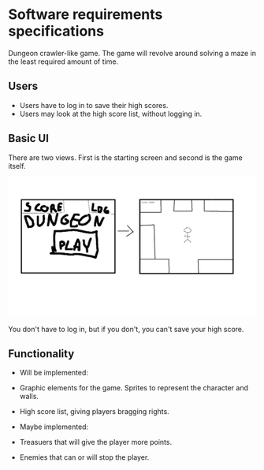 # Software requirements specifications  

Dungeon crawler-like game. The game will revolve around solving a maze in the least required amount of time. 

## Users
- Users have to log in to save their high scores.
- Users may look at the high score list, without logging in. 

## Basic UI

There are two views. First is the starting screen and second is the game itself.

<img src="https://github.com/uberballo/ot-harjoitustyo/blob/master/documentation/pictures/dungeon%20crawler.png" width="750">

You don't have to log in, but if you don't, you can't save your high score. 

## Functionality
- Will be implemented:  
 - Graphic elements for the game. Sprites to represent the character and walls. 
 - High score list, giving players bragging rights.

- Maybe implemented: 
 - Treasuers that will give the player more points.
 - Enemies that can or will stop the player.

